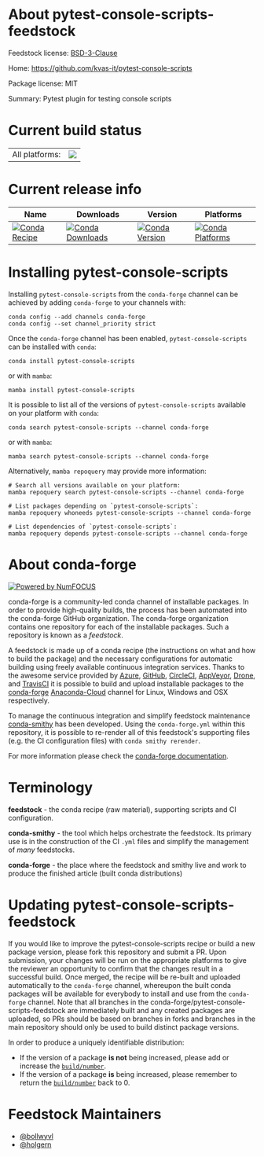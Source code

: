 About pytest-console-scripts-feedstock
======================================

Feedstock license: [BSD-3-Clause](https://github.com/conda-forge/pytest-console-scripts-feedstock/blob/main/LICENSE.txt)

Home: https://github.com/kvas-it/pytest-console-scripts

Package license: MIT

Summary: Pytest plugin for testing console scripts

Current build status
====================


<table><tr><td>All platforms:</td>
    <td>
      <a href="https://dev.azure.com/conda-forge/feedstock-builds/_build/latest?definitionId=3264&branchName=main">
        <img src="https://dev.azure.com/conda-forge/feedstock-builds/_apis/build/status/pytest-console-scripts-feedstock?branchName=main">
      </a>
    </td>
  </tr>
</table>

Current release info
====================

| Name | Downloads | Version | Platforms |
| --- | --- | --- | --- |
| [![Conda Recipe](https://img.shields.io/badge/recipe-pytest--console--scripts-green.svg)](https://anaconda.org/conda-forge/pytest-console-scripts) | [![Conda Downloads](https://img.shields.io/conda/dn/conda-forge/pytest-console-scripts.svg)](https://anaconda.org/conda-forge/pytest-console-scripts) | [![Conda Version](https://img.shields.io/conda/vn/conda-forge/pytest-console-scripts.svg)](https://anaconda.org/conda-forge/pytest-console-scripts) | [![Conda Platforms](https://img.shields.io/conda/pn/conda-forge/pytest-console-scripts.svg)](https://anaconda.org/conda-forge/pytest-console-scripts) |

Installing pytest-console-scripts
=================================

Installing `pytest-console-scripts` from the `conda-forge` channel can be achieved by adding `conda-forge` to your channels with:

```
conda config --add channels conda-forge
conda config --set channel_priority strict
```

Once the `conda-forge` channel has been enabled, `pytest-console-scripts` can be installed with `conda`:

```
conda install pytest-console-scripts
```

or with `mamba`:

```
mamba install pytest-console-scripts
```

It is possible to list all of the versions of `pytest-console-scripts` available on your platform with `conda`:

```
conda search pytest-console-scripts --channel conda-forge
```

or with `mamba`:

```
mamba search pytest-console-scripts --channel conda-forge
```

Alternatively, `mamba repoquery` may provide more information:

```
# Search all versions available on your platform:
mamba repoquery search pytest-console-scripts --channel conda-forge

# List packages depending on `pytest-console-scripts`:
mamba repoquery whoneeds pytest-console-scripts --channel conda-forge

# List dependencies of `pytest-console-scripts`:
mamba repoquery depends pytest-console-scripts --channel conda-forge
```


About conda-forge
=================

[![Powered by
NumFOCUS](https://img.shields.io/badge/powered%20by-NumFOCUS-orange.svg?style=flat&colorA=E1523D&colorB=007D8A)](https://numfocus.org)

conda-forge is a community-led conda channel of installable packages.
In order to provide high-quality builds, the process has been automated into the
conda-forge GitHub organization. The conda-forge organization contains one repository
for each of the installable packages. Such a repository is known as a *feedstock*.

A feedstock is made up of a conda recipe (the instructions on what and how to build
the package) and the necessary configurations for automatic building using freely
available continuous integration services. Thanks to the awesome service provided by
[Azure](https://azure.microsoft.com/en-us/services/devops/), [GitHub](https://github.com/),
[CircleCI](https://circleci.com/), [AppVeyor](https://www.appveyor.com/),
[Drone](https://cloud.drone.io/welcome), and [TravisCI](https://travis-ci.com/)
it is possible to build and upload installable packages to the
[conda-forge](https://anaconda.org/conda-forge) [Anaconda-Cloud](https://anaconda.org/)
channel for Linux, Windows and OSX respectively.

To manage the continuous integration and simplify feedstock maintenance
[conda-smithy](https://github.com/conda-forge/conda-smithy) has been developed.
Using the ``conda-forge.yml`` within this repository, it is possible to re-render all of
this feedstock's supporting files (e.g. the CI configuration files) with ``conda smithy rerender``.

For more information please check the [conda-forge documentation](https://conda-forge.org/docs/).

Terminology
===========

**feedstock** - the conda recipe (raw material), supporting scripts and CI configuration.

**conda-smithy** - the tool which helps orchestrate the feedstock.
                   Its primary use is in the construction of the CI ``.yml`` files
                   and simplify the management of *many* feedstocks.

**conda-forge** - the place where the feedstock and smithy live and work to
                  produce the finished article (built conda distributions)


Updating pytest-console-scripts-feedstock
=========================================

If you would like to improve the pytest-console-scripts recipe or build a new
package version, please fork this repository and submit a PR. Upon submission,
your changes will be run on the appropriate platforms to give the reviewer an
opportunity to confirm that the changes result in a successful build. Once
merged, the recipe will be re-built and uploaded automatically to the
`conda-forge` channel, whereupon the built conda packages will be available for
everybody to install and use from the `conda-forge` channel.
Note that all branches in the conda-forge/pytest-console-scripts-feedstock are
immediately built and any created packages are uploaded, so PRs should be based
on branches in forks and branches in the main repository should only be used to
build distinct package versions.

In order to produce a uniquely identifiable distribution:
 * If the version of a package **is not** being increased, please add or increase
   the [``build/number``](https://docs.conda.io/projects/conda-build/en/latest/resources/define-metadata.html#build-number-and-string).
 * If the version of a package **is** being increased, please remember to return
   the [``build/number``](https://docs.conda.io/projects/conda-build/en/latest/resources/define-metadata.html#build-number-and-string)
   back to 0.

Feedstock Maintainers
=====================

* [@bollwyvl](https://github.com/bollwyvl/)
* [@holgern](https://github.com/holgern/)

